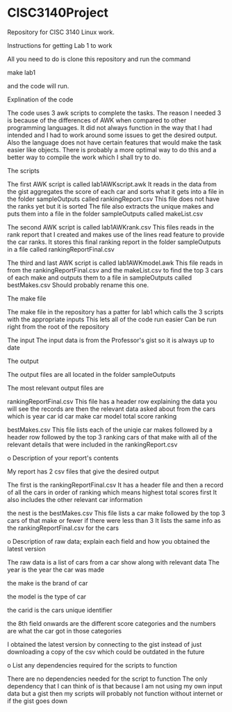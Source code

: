 # CISC3140Project
Repository for CISC 3140 Linux work.





Instructions for getting Lab 1 to work

All you need to do is clone this repository and run the command

make lab1 

and the code will run.




Explination of the code



The code uses 3 awk scripts to complete the tasks.
The reason I needed 3 is because of the differences of AWK when compared to other programming languages.
It did not always function in the way that I had intended and I had to work around some issues to get the desired output.
Also the language does not have certain features that would make the task easier like objects.
There is probably a more optimal way to do this and a better way to compile the work which I shall try to do.

The scripts

The first AWK script is called lab1AWKscript.awk 
It reads in the data from the gist 
aggregates the score of each car and sorts what it gets into a file in the folder sampleOutputs called rankingReport.csv
This file does not have the ranks yet but it is sorted
The file also extracts the unique makes and puts them into a file in the folder sampleOutputs called makeList.csv

The second AWK script is called lab1AWKrank.csv
This files reads in the rank report that I created and makes use of the lines read feature to provide the car ranks.
It stores this final ranking report in the folder sampleOutputs in a file called rankingReportFinal.csv

The third and last AWK script is called lab1AWKmodel.awk
This file reads in from the rankingReportFinal.csv and the makeList.csv to find the top 3 cars of each make
and outputs them to a file in sampleOutputs called bestMakes.csv
Should probably rename this one.



The make file

The make file in the repository has a patter for lab1 which calls the 3 scripts with the appropriate inputs
This lets all of the code run easier
Can be run right from the root of the repository

The input
The input data is from the Professor's gist so it is always up to date


The output

The output files are all located in the folder sampleOutputs

The most relevant output files are

rankingReportFinal.csv
This file has a header row explaining the data you will see
the records are then the relevant data asked about from the cars which is
year
car id
car make
car model
total score
ranking


bestMakes.csv
This file lists each of the uniqie car makes followed by a header row
followed by the top 3 ranking cars of that make with all of the relevant details
that were included in the rankingReport.csv



o	Description of your report's contents


My report has 2 csv files that give the desired output

The first is the rankingReportFinal.csv
It has a header file
and then a record of all the cars in order of ranking which means highest total scores first
It also includes the other relevant car information

the nest is the bestMakes.csv
This file lists a car make followed by the top 3 cars of that make or fewer if there were less than 3
It lists the same info as the rankingReportFinal.csv for the cars


o	Description of raw data; explain each field and how you obtained the latest version 

The raw data is a list of cars from a car show along with relevant data
The year is the year the car was made

the make is the brand of car

the model is the type of car

the carid is the cars unique identifier

the 8th field onwards are the different score categories and the numbers are what the car got in those categories

I obtained the latest version by connecting to the gist instead of just downloading a copy of the csv
which could be outdated in the future




o	List any dependencies required for the scripts to function



There are no dependencies needed for the script to function
The only dependency that I can think of is that because I am not using my own input data but a gist
then my scripts will probably not function without internet or if the gist goes down
